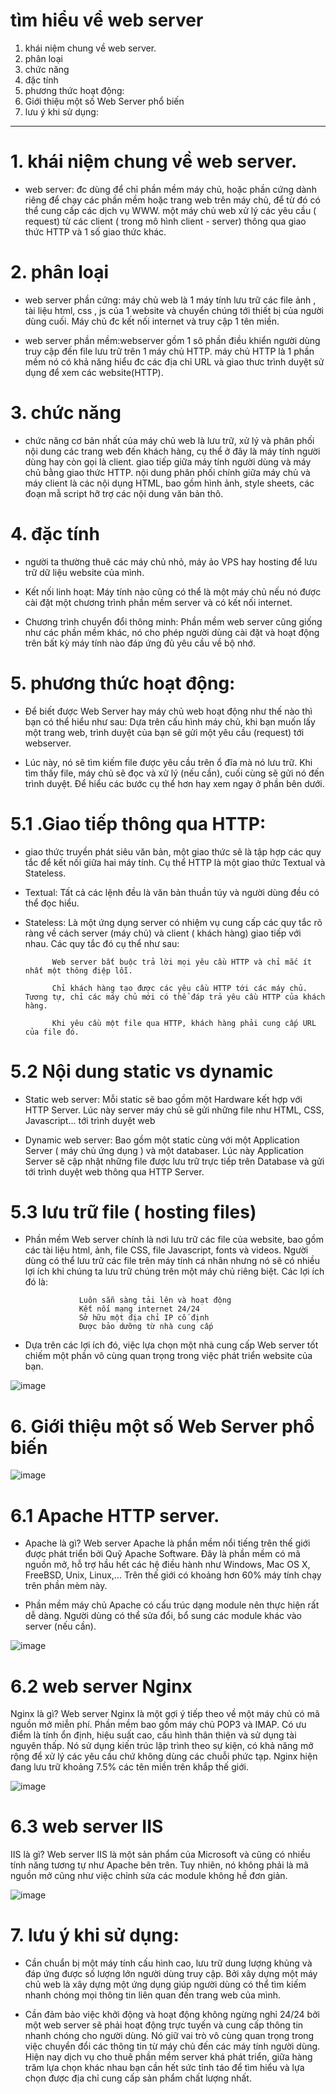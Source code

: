 # tìm hiểu vể web server

1. khái niệm chung về web server.
2. phân loại
3. chức năng
4. đặc tính
5. phương thức hoạt động:
6. Giới thiệu một số Web Server phổ biến
7. lưu ý khi sử dụng:
 -------------------------------------------------------------------------------------------------------------------------









# 1. khái niệm chung về web server.

- web server: đc dùng để chỉ phần mềm máy chủ, hoặc phần cứng dành riêng để chạy các phần mềm hoặc trang web trên máy chủ, để từ đó có thể cung cấp các dịch vụ WWW. một máy chủ web xử lý các yêu cầu ( request) từ các client ( trong mô hình client - server) thông qua giao thức HTTP và 1 số giao thức khác.

# 2. phân loại

- web server phần cứng: máy chủ web là 1 máy tính lưu trữ các file ảnh , tài liệu html, css , js của 1 website và chuyển chúng tới thiết bị của người dùng cuối. Máy chủ đc kết nối internet và truy cập 1 tên miền.

- web server phần mềm:webserver gồm 1 sô phần điều khiển người dùng truy cập đến file lưu trữ trên 1 máy chủ HTTP. máy chủ HTTP là 1 phần mềm nó có khả năng hiểu đc các địa chỉ URL và giao thưc trình duyệt sử dụng để xem các website(HTTP).


# 3. chức năng

- chức năng cơ bản nhất của máy chủ web là lưu trữ, xử lý và phân phối nội dung các trang web đến khách hàng, cụ thể ở đây là máy tính người dùng hay còn gọi là client. giao tiếp giữa máy tính người dùng và máy chủ bằng giao thức HTTP. nội dung phân phối chính giữa máy chủ và máy client là các nội dụng HTML, bao gồm hình ảnh, style sheets, các đoạn mẫ script hỡ trợ các nội dung văn bản thô.

# 4. đặc tính

- người ta thường thuê các máy chủ nhỏ, máy ảo VPS hay hosting để lưu trữ dữ liệu website của mình.

- Kết nối linh hoạt: Máy tính nào cũng có thể là một máy chủ nếu nó được cài đặt một chương trình phần mềm server và có kết nối internet.

- Chương trình chuyển đổi thông minh: Phần mềm web server cũng giống như các phần mềm khác, nó cho phép người dùng cài đặt và hoạt động trên bất kỳ máy tính nào đáp ứng đủ yêu cầu về bộ nhớ.

# 5. phương thức hoạt động:

- Để biết được Web Server hay máy chủ web hoạt động như thế nào thì bạn có thể hiểu như sau: Dựa trên cấu hình máy chủ, khi bạn muốn lấy một trang web, trình duyệt của bạn sẽ gửi một yêu cầu (request) tới webserver.

- Lúc này, nó sẽ tìm kiếm file được yêu cầu trên ổ đĩa mà nó lưu trữ. Khi tìm thấy file, máy chủ sẽ đọc và xử lý (nếu cần), cuối cùng sẽ gửi nó đến trình duyệt. Để hiểu các bước cụ thể hơn hay xem ngay ở phần bên dưới.

# 5.1 .Giao tiếp thông qua HTTP: 

- giao thức truyền phát siêu văn bản, một giao thức sẽ là tập hợp các quy tắc để kết nối giữa hai máy tính. Cụ thể HTTP là một giao thức Textual và Stateless.

- Textual: Tất cả các lệnh đều là văn bản thuần túy và người dùng đều có thể đọc hiểu.

- Stateless: Là một ứng dụng server có nhiệm vụ cung cấp các quy tắc rõ ràng về cách server (máy chủ) và client ( khách hàng) giao tiếp với nhau. Các quy tắc đó cụ thể như sau:
            
            Web server bắt buộc trả lời mọi yêu cầu HTTP và chỉ mắc ít nhất một thông điệp lỗi.
            
            Chỉ khách hàng tạo được các yêu cầu HTTP tới các máy chủ. Tương tự, chỉ các máy chủ mới có thể đáp trả yêu cầu HTTP của khách hàng.
            
            Khi yêu cầu một file qua HTTP, khách hàng phải cung cấp URL của file đó.
            
# 5.2 Nội dung static vs dynamic

- Static web server: Mỗi static sẽ bao gồm một Hardware kết hợp với HTTP Server. Lúc này server máy chủ sẽ gửi những file như HTML, CSS, Javascript... tới trình duyệt web

- Dynamic web server: Bao gồm một static cùng với một Application Server ( máy chủ ứng dụng ) và một databaser. Lúc này Application Server sẽ cập nhật những file được lưu trữ trực tiếp trên Database và gửi tới trình duyệt web thông qua HTTP Server. 

# 5.3 lưu trữ file ( hosting files)

- Phần mềm  Web server chính là nơi lưu trữ các file của website, bao gồm các tài liệu html, ảnh, file CSS, file Javascript, fonts và videos. Người dùng có thể lưu trữ các file trên máy tính cá nhân nhưng nó sẽ có nhiều lợi ích khi chúng ta lưu trữ chúng trên một máy chủ riêng biệt. Các lợi ích đó là:

                  Luôn sẵn sàng tải lên và hoạt động
                  Kết nối mạng internet 24/24
                  Sở hữu một địa chỉ IP cố định
                  Được bảo dưỡng từ nhà cung cấp

- Dựa trên các lợi ích đó, việc lựa chọn một nhà cung cấp  Web server tốt chiếm một phần vô cùng quan trọng trong việc phát triển website của bạn.

![image](https://user-images.githubusercontent.com/95491130/182272082-a649708e-876a-46ab-bb38-07adb223be04.png)

# 6. Giới thiệu một số Web Server phổ biến

![image](https://user-images.githubusercontent.com/95491130/182273640-4222fa99-092b-49af-adf3-3ed64703b681.png)

# 6.1 Apache HTTP server.

- Apache là gì? Web server Apache là phần mềm nổi tiếng trên thế giới được phát triển bởi Quỹ Apache Software. Đây là phần mềm có mã nguồn mở, hỗ trợ hầu hết các hệ điều hành như Windows, Mac OS X, FreeBSD, Unix, Linux,... Trên thế giới có khoảng hơn 60% máy tính chạy trên phần mèm này.

- Phần mềm máy chủ Apache có cấu trúc dạng module nên thực hiện rất dễ dàng. Người dùng có thể sửa đổi, bổ sung các module khác vào server (nếu cần).

![image](https://user-images.githubusercontent.com/95491130/182275675-660688cd-011e-4efa-b3e5-3950b93c6b53.png)


# 6.2 web server Nginx

Nginx là gì? Web server Nginx là một gợi ý tiếp theo về một máy chủ có mã nguồn mở miễn phí. Phần mềm bao gồm máy chủ POP3 và IMAP. Có ưu điểm là tính ổn định, hiệu suất cao, cấu hình thân thiện và sử dụng tài nguyên thấp. Nó sử dụng kiến trúc lập trình theo sự kiện, có khả năng mở rộng để xử lý các yêu cầu chứ không dùng các chuỗi phức tạp. Nginx hiện đang lưu trữ khoảng 7.5% các tên miền trên khắp thế giới.

![image](https://user-images.githubusercontent.com/95491130/182275632-fa1c22a6-a2b9-4290-bcf4-71efaa8840e8.png)


# 6.3 web server IIS

IIS là gì? Web server IIS là một sản phẩm của Microsoft và cũng có nhiều tính năng tương tự như Apache bên trên. Tuy nhiên, nó không phải là mã nguồn mở cũng như việc chỉnh sửa các module không hề đơn giản.

![image](https://user-images.githubusercontent.com/95491130/182275568-66ccdb45-b34a-4a1f-ac83-e7e53302984c.png)


# 7. lưu ý khi sử dụng:

- Cần chuẩn bị một máy tính cấu hình cao, lưu trữ dung lượng khủng và đáp ứng được số lượng lớn người dùng truy cập. Bởi xây dựng một máy chủ web là xây dựng một ứng dụng giúp người dùng có thể tìm kiếm nhanh chóng mọi thông tin liên quan đến trang web của mình.

- Cần đảm bảo việc khởi động và hoạt động không ngừng nghỉ 24/24 bởi một web server sẽ phải hoạt động trực tuyến và cung cấp thông tin nhanh chóng cho người dùng. Nó giữ vai trò vô cùng quan trọng trong việc chuyển đổi các thông tin từ máy chủ đến các máy tính người dùng. Hiện nay dịch vụ cho thuê phần mềm server khá phát triển, giữa hàng trăm lựa chọn khác nhau bạn cần hết sức tỉnh táo để tìm hiểu và lựa chọn được địa chỉ cung cấp sản phẩm chất lượng nhất.
